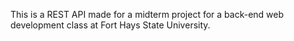 This is a REST API made for a midterm project for a back-end web development class
at Fort Hays State University.